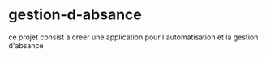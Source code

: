 # gestion-d-absance
ce projet consist  a creer une application pour l'automatisation et la gestion d'absance 
